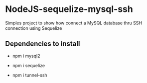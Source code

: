 # NodeJS-sequelize-mysql-ssh
 Simples project to show how connect a MySQL database thru SSH connection using Sequelize

 ## Dependencies to install

 * npm i mysql2

 * npm i sequelize

 * npm i tunnel-ssh


